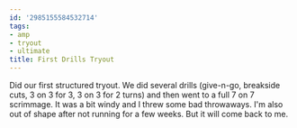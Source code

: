 ```yaml
---
id: '2985155584532714'
tags:
- amp
- tryout
- ultimate
title: First Drills Tryout
---
```


Did our first structured tryout. We did several drills (give-n-go, breakside cuts, 3 on 3 for 3, 3 on 3 for 2 turns) and then went to a full 7 on 7 scrimmage. It was a bit windy and I threw some bad throwaways. I'm also out of shape after not running for a few weeks. But it will come back to me.
